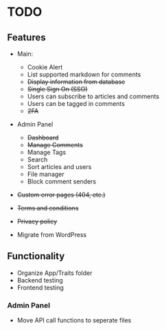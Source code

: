 # TODO

## Features
 * Main:
   * Cookie Alert
   * List supported markdown for comments
   * ~~Display information from database~~
   * ~~Single Sign On (SSO)~~
   * Users can subscribe to articles and comments
   * Users can be tagged in comments
   * ~~2FA~~
 * Admin Panel
   * ~~Dashboard~~
   * ~~Manage Comments~~
   * Manage Tags
   * Search
   * Sort articles and users
   * File manager
   * Block comment senders

* ~~Custom error pages (404, etc.)~~
* ~~Terms and conditions~~
* ~~Privacy policy~~
* Migrate from WordPress

## Functionality
 * Organize App/Traits folder
 * Backend testing
 * Frontend testing

### Admin Panel
 * Move API call functions to seperate files
